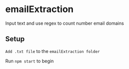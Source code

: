 # emailExtraction

Input text and use regex to count number email domains 

## Setup
`Add .txt file` to the `emailExtraction folder`

Run `npm start` to begin 